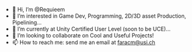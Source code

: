 - 👋 Hi, I’m @Requieem
- 👀 I’m interested in Game Dev, Programming, 2D/3D asset Production, Pipelining...
- 🌱 I’m currently at Unity Certified User Level (soon to be UCE)...
- 💞️ I’m looking to collaborate on Cool and Useful Projects!
- 📫 How to reach me: send me an email at faracm@usi.ch
